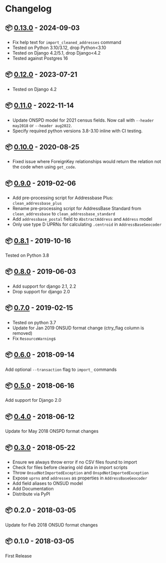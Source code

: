 # Changelog

## :package: [0.13.0](https://pypi.org/project/uk-geo-utils/0.13.0/) - 2024-09-03

* Fix help text for `import_cleaned_addresses` command 
* Tested on Python 3.10/3.12, drop Python<3.10
* Tested on Django 4.2/5.1, drop Django<4.2
* Tested against Postgres 16

## :package: [0.12.0](https://pypi.org/project/uk-geo-utils/0.12.0/) - 2023-07-21

* Tested on Django 4.2

## :package: [0.11.0](https://pypi.org/project/uk-geo-utils/0.11.0/) - 2022-11-14

* Update ONSPD model for 2021 census fields. Now call with `--header may2018` or `--header aug2022`.
* Specify required python versions 3.8-3.10 inline with CI testing. 

## :package: [0.10.0](https://pypi.org/project/uk-geo-utils/0.10.0/) - 2020-08-25

* Fixed issue where ForeignKey relationships would return the relation not
 the code when using `get_code`.

## :package: [0.9.0](https://pypi.org/project/uk-geo-utils/0.9.0/) - 2019-02-06

* Add pre-processing script for Addressbase Plus: `clean_addressbase_plus`
* Rename pre-processing script for AddressBase Standard from `clean_addressbase` to `clean_addressbase_standard`
* Add `addressbase_postal` field to `AbstractAddress` and `Address` model
* Only use type D UPRNs for calculating `.centroid` in `AddressBaseGeocoder`

## :package: [0.8.1](https://pypi.org/project/uk-geo-utils/0.8.1/) - 2019-10-16

Tested on Python 3.8

## :package: [0.8.0](https://pypi.org/project/uk-geo-utils/0.8.0/) - 2019-06-03

* Add support for django 2.1, 2.2
* Drop support for django 2.0

## :package: [0.7.0](https://pypi.org/project/uk-geo-utils/0.7.0/) - 2019-02-15

* Tested on python 3.7
* Update for Jan 2019 ONSUD format change (ctry_flag column is removed)
* Fix `ResourceWarning`s

## :package: [0.6.0](https://pypi.org/project/uk-geo-utils/0.6.0/) - 2018-09-14

Add optional `--transaction` flag to `import_` commands

## :package: [0.5.0](https://pypi.org/project/uk-geo-utils/0.5.0/) - 2018-06-16

Add support for Django 2.0

## :package: [0.4.0](https://pypi.org/project/uk-geo-utils/0.4.0/) - 2018-06-12

Update for May 2018 ONSPD format changes

## :package: [0.3.0](https://pypi.org/project/uk-geo-utils/0.3.0/) - 2018-05-22

* Ensure we always throw error if no CSV files found to import
* Check for files before clearing old data in import scripts
* Throw `OnsudNotImportedException` and `OnspdNotImportedException`
* Expose `uprns` and `addresses` as properties in `AddressBaseGeocoder`
* Add field aliases to ONSUD model
* Add Documentation
* Distribute via PyPI

## :package: 0.2.0 - 2018-03-05

Update for Feb 2018 ONSUD format changes

## :package: 0.1.0 - 2018-03-05

First Release
